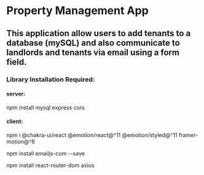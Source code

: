 # Property Management App

## This application allow users to add tenants to a database (mySQL) and also communicate to landlords and tenants via email using a form field.

### Library Installation Required:
#### server:
npm install mysql express cors 

#### client:
npm i @chakra-ui/react @emotion/react@^11 @emotion/styled@^11 framer-motion@^6

npm install emailjs-com --save

npm install react-router-dom axios
